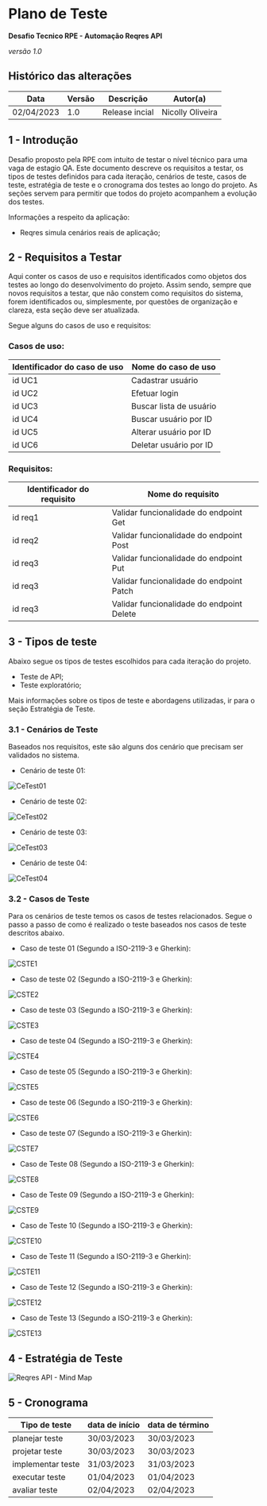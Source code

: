 # Plano de Teste

**Desafio Tecnico RPE - Automação Reqres API**

*versão 1.0*

## Histórico das alterações

   Data    | Versão |    Descrição   | Autor(a)
-----------|--------|----------------|-----------------
02/04/2023 |  1.0   | Release incial | Nicolly Oliveira


## 1 - Introdução

Desafio proposto pela RPE com intuito de testar o nível técnico para uma vaga de estagio QA. Este documento descreve os requisitos a testar, os  tipos de testes definidos para cada iteração, cenários de teste, casos de teste, estratégia de teste e o cronograma dos testes ao longo do projeto. As seções servem para permitir que todos do projeto acompanhem a evolução dos testes.

Informações a respeito da aplicação:
- Reqres simula cenários reais de aplicação;

## 2 - Requisitos a Testar

Aqui conter os casos de uso e requisitos identificados como objetos dos testes ao longo do desenvolvimento do projeto.
Assim sendo, sempre que novos requisitos a testar, que não constem como requisitos do sistema, forem identificados ou, simplesmente, por questões de organização e clareza, esta seção deve ser atualizada.

Segue alguns do casos de uso e requisitos:

### Casos de uso:

Identificador do caso de uso | Nome do caso de uso
-----------------------------|----------------------------------------------------------------------------------------------------------------------
id UC1                       | Cadastrar usuário
id UC2                       | Efetuar login
id UC3                       | Buscar lista de usuário
id UC4                       | Buscar usuário por ID
id UC5                       | Alterar usuário por ID
id UC6                       | Deletar usuário por ID

### Requisitos:

Identificador do requisito   | Nome do requisito
-----------------------------|---------------------
id req1                      | Validar funcionalidade do endpoint Get
id req2                      | Validar funcionalidade do endpoint Post
id req3                      | Validar funcionalidade do endpoint Put
id req3                      | Validar funcionalidade do endpoint Patch
id req3                      | Validar funcionalidade do endpoint Delete


## 3 - Tipos de teste

Abaixo segue os tipos de testes escolhidos para cada iteração do projeto.

- Teste de API;
- Teste exploratório;

Mais informações sobre os tipos de teste e abordagens utilizadas, ir para o seção Estratégia de Teste.

### 3.1 - Cenários de Teste 

Baseados nos requisitos, este são alguns dos cenário que precisam ser validados no sistema.

 - Cenário de teste 01: 
 
![CeTest01](https://user-images.githubusercontent.com/95318147/229337965-7abe5938-c32f-4da9-8d5c-92a2edb17a1b.PNG)

 - Cenário de teste 02:
 
![CeTest02](https://user-images.githubusercontent.com/95318147/229335135-3834bdc0-c545-4aff-a8db-ce8c6fa17dba.PNG)

 - Cenário de teste 03:

![CeTest03](https://user-images.githubusercontent.com/95318147/229340034-b4392f19-bdf3-4d86-8066-65c701b4bf6e.PNG)

 - Cenário de teste 04:
 
![CeTest04](https://user-images.githubusercontent.com/95318147/229340035-50733f93-b6ef-4178-bed9-a172f9a8a543.PNG)

### 3.2 - Casos de Teste

Para os cenários de teste temos os casos de testes relacionados.
Segue o passo a passo de como é realizado o teste baseados nos casos de teste descritos abaixo.

 - Caso de teste 01 (Segundo a ISO-2119-3 e Gherkin):

![CSTE1](https://user-images.githubusercontent.com/95318147/229339819-85348bb8-5027-4184-9604-d71f791585ae.PNG)

 - Caso de teste 02 (Segundo a ISO-2119-3 e Gherkin):

![CSTE2](https://user-images.githubusercontent.com/95318147/229339820-6445cecc-8163-4cba-86b0-83f0cb676626.PNG)

 - Caso de teste 03 (Segundo a ISO-2119-3 e Gherkin):

![CSTE3](https://user-images.githubusercontent.com/95318147/229339821-d610d31d-cf02-484f-a8d8-fa9bebed893b.PNG)

 - Caso de teste 04 (Segundo a ISO-2119-3 e Gherkin):

![CSTE4](https://user-images.githubusercontent.com/95318147/229339822-dc836b75-e6a2-47da-86d0-a5fa7ae6605b.PNG)

 - Caso de teste 05 (Segundo a ISO-2119-3 e Gherkin):

![CSTE5](https://user-images.githubusercontent.com/95318147/229339824-4affc7ee-9917-4b35-9486-b92846f35cd6.PNG)

 - Caso de teste 06 (Segundo a ISO-2119-3 e Gherkin):

![CSTE6](https://user-images.githubusercontent.com/95318147/229339827-ef9c23bb-3cff-4bd6-af84-410632f76f1a.PNG)

 - Caso de teste 07 (Segundo a ISO-2119-3 e Gherkin):

![CSTE7](https://user-images.githubusercontent.com/95318147/229339810-94167d62-5966-40d1-b250-a3a2409c37ba.PNG)

 - Caso de Teste 08 (Segundo a ISO-2119-3 e Gherkin):
 
![CSTE8](https://user-images.githubusercontent.com/95318147/229339811-b9cd0f57-8d49-4fdf-8067-ad69ba52253d.PNG)

 - Caso de Teste 09 (Segundo a ISO-2119-3 e Gherkin):
 
![CSTE9](https://user-images.githubusercontent.com/95318147/229339812-4f97eccb-5dc7-46b0-9661-3744d150b615.PNG)

 - Caso de Teste 10 (Segundo a ISO-2119-3 e Gherkin):
 
![CSTE10](https://user-images.githubusercontent.com/95318147/229339813-8f402674-116e-41d0-b887-71d51917223f.PNG)

 - Caso de Teste 11 (Segundo a ISO-2119-3 e Gherkin):
 
![CSTE11](https://user-images.githubusercontent.com/95318147/229339815-0aafe24c-a3e8-4bea-93e6-3b162c33ed63.PNG)

 - Caso de Teste 12 (Segundo a ISO-2119-3 e Gherkin):

![CSTE12](https://user-images.githubusercontent.com/95318147/229339817-57157d94-693f-449d-990b-d6b16d184e95.PNG)

 - Caso de Teste 13 (Segundo a ISO-2119-3 e Gherkin):

![CSTE13](https://user-images.githubusercontent.com/95318147/229339818-896425e4-b2e4-4aee-afa8-de1e9a35aa84.PNG)


## 4 - Estratégia de Teste

![Reqres API - Mind Map](https://user-images.githubusercontent.com/95318147/229334284-4bc4eb21-8658-44a6-b819-2664c9eb8d1f.png)


## 5 - Cronograma

Tipo de teste      | data de início | data de término
-------------------|----------------|-----------------
planejar teste     |   30/03/2023   | 30/03/2023
projetar teste     |   30/03/2023   | 30/03/2023
implementar teste  |   31/03/2023   | 31/03/2023
executar teste     |   01/04/2023   | 01/04/2023
avaliar teste      |   02/04/2023   | 02/04/2023
